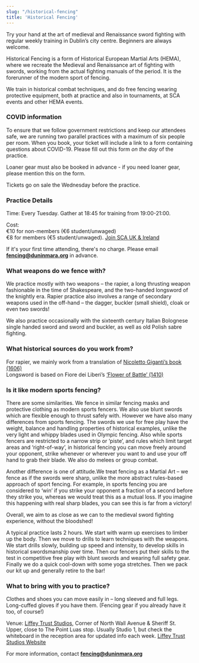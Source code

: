 ```yaml
---
slug: "/historical-fencing"
title: 'Historical Fencing'
---
```

Try your hand at the art of medieval and Renaissance sword fighting with regular weekly training in Dublin’s city centre. 
Beginners are always welcome.

Historical Fencing is a form of Historical European Martial Arts (HEMA), where we recreate the Medieval and Renaissance art of fighting with swords, working from the actual fighting manuals of the period. It is the forerunner of the modern sport of fencing.

We train in historical combat techniques, and do free fencing wearing protective equipment, both at practice and also in tournaments, at SCA events and other HEMA events.

<div class="alert alert-primary" role="alert">

### COVID information

To ensure that we follow government restrictions and keep our attendees safe, we are running two parallel practices with a maximum of six people per room. When you book, your ticket will include a link to a form containing questions about COVID-19. Please fill out this form _on the day_ of the practice.

Loaner gear must also be booked in advance - if you need loaner gear, please mention this on the form.

Tickets go on sale the Wednesday before the practice.

</div>

### Practice Details 

Time: Every Tuesday. Gather at 18:45 for training from 19:00-21:00.

Cost:  
€10 for non-members (€6 student/unwaged)  
€8 for members (€5 student/unwaged). [Join SCA UK & Ireland](https://membermojo.co.uk/scauk)

If it's your first time attending, there's no charge. Please email <b>fencing@duninmara.org</b> in advance.

### What weapons do we fence with?

We practice mostly with two weapons – the rapier, a long thrusting weapon fashionable in the time of Shakespeare, and the two-handed longsword of the knightly era. Rapier practice also involves a range of secondary weapons used in the off-hand – the dagger, buckler (small shield), cloak or even two swords!

We also practice occasionally with the sixteenth century Italian Bolognese single handed sword and sword and buckler, as well as old Polish sabre fighting.

### What historical sources do you work from?

For rapier, we mainly work from a translation of [Nicoletto Giganti’s book (1606)](https://wiktenauer.com/wiki/Nicoletto_Giganti#Treatise)  
Longsword is based on Fiore dei Liberi’s [‘Flower of Battle’ (1410)](http://www.getty.edu/art/gettyguide/artObjectDetails?artobj=1706)

### Is it like modern sports fencing?

There are some similarities. We fence in similar fencing masks and protective clothing as modern sports fencers. We also use blunt swords which are flexible enough to thrust safely with. However we have also many differences from sports fencing. The swords we use for free play have the weight, balance and handling properties of historical examples, unlike the very light and whippy blades used in Olympic fencing. Also while sports fencers are restricted to a narrow strip or ‘piste’, and rules which limit target areas and ‘right-of-way’, in historical fencing you can move freely around your opponent, strike whenever or wherever you want to and use your off hand to grab their blade. We also do melees or group combat.

Another difference is one of attitude.We treat fencing as a Martial Art – we fence as if the swords were sharp, unlike the more abstract rules-based approach of sport fencing. For example, in sports fencing you are considered to ‘win’ if you strike your opponent a fraction of a second before they strike you, whereas we would treat this as a mutual loss. If you imagine this happening with real sharp blades, you can see this is far from a victory!

Overall, we aim to as close as we can to the medieval sword fighting experience, without the bloodshed!

A typical practice lasts 2 hours. We start with warm up exercises to limber up the body. Then we move to drills to learn techniques with the weapons. We start drills slowly, building up speed and intensity, to develop skills in historical swordsmanship over time. Then our fencers put their skills to the test in competitive free play with blunt swords and wearing full safety gear. Finally we do a quick cool-down with some yoga stretches. Then we pack our kit up and generally retire to the bar!

### What to bring with you to practice?

Clothes and shoes you can move easily in – long sleeved and full legs. Long-cuffed gloves if you have them. (Fencing gear if you already have it too, of course!)

Venue: [Liffey Trust Studios](https://goo.gl/maps/NiMEjig15rz), Corner of North Wall Avenue & Sheriff St. Upper, close to The Point Luas stop. Usually Studio 1, but check the whiteboard in the reception area for updated info each week. [Liffey Trust Studios Website](http://www.liffeytruststudios.com/Contact-Us)

For more information, contact **fencing@duninmara.org**
